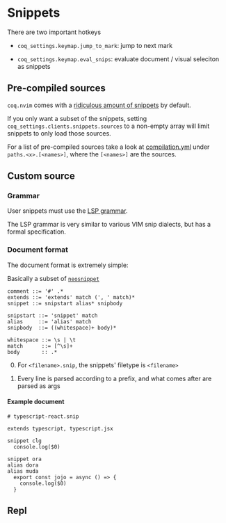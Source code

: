 # Snippets

There are two important hotkeys

- `coq_settings.keymap.jump_to_mark`: jump to next mark

- `coq_settings.keymap.eval_snips`: evaluate document / visual seleciton as snippets

## Pre-compiled sources

`coq.nvim` comes with a [ridiculous amount of snippets](https://raw.githubusercontent.com/ms-jpq/coq.artifacts/artifacts/coq%2Bsnippets.json) by default.

If you only want a subset of the snippets, setting `coq_settings.clients.snippets.sources` to a non-empty array will limit snippets to only load those sources.

For a list of pre-compiled sources take a look at [compilation.yml](https://github.com/ms-jpq/coq_nvim/blob/coq/config/compilation.yml) under `paths.<x>.[<names>]`, where the `[<names>]` are the sources.

## Custom source

### Grammar

User snippets must use the [LSP grammar](https://github.com/microsoft/language-server-protocol/blob/main/snippetSyntax.md).

The LSP grammar is very similar to various VIM snip dialects, but has a formal specification.

### Document format

The document format is extremely simple:

Basically a subset of [`neosnippet`](https://github.com/Shougo/neosnippet.vim)

```ebnf
comment ::= '#' .*
extends ::= 'extends' match (', ' match)*
snippet ::= snipstart alias* snipbody

snipstart ::= 'snippet' match
alias     ::= 'alias' match
snipbody  ::= ((whitespace)+ body)*

whitespace ::= \s | \t
match      ::= [^\s]+
body       :: .*
```

0. For `<filename>.snip`, the snippets' filetype is `<filename>`

1. Every line is parsed according to a prefix, and what comes after are parsed as args

#### Example document

```vimsnip
# typescript-react.snip

extends typescript, typescript.jsx

snippet clg
  console.log($0)

snippet ora
alias dora
alias muda
  export const jojo = async () => {
    console.log($0)
  }
```

## Repl
